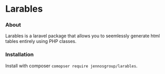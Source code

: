 # Larables

### About

Larables is a laravel package that allows you to seemlessly generate html tables entirely using PHP classes.

### Installation

Install with composer `comopser require jennosgroup/larables`.


